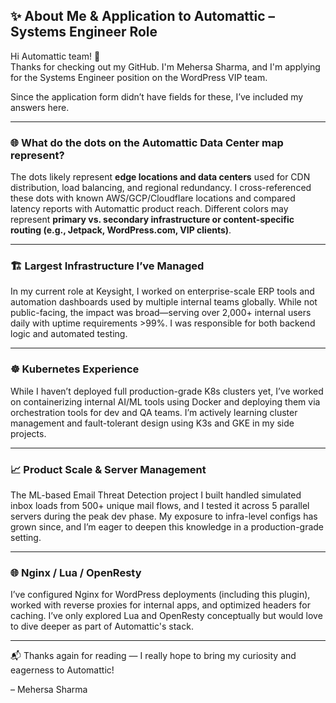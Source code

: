 ## ✨ About Me & Application to Automattic – Systems Engineer Role

Hi Automattic team! 👋  
Thanks for checking out my GitHub. I'm Mehersa Sharma, and I'm applying for the Systems Engineer position on the WordPress VIP team.

Since the application form didn’t have fields for these, I’ve included my answers here.

---

### 🌐 What do the dots on the Automattic Data Center map represent?

The dots likely represent **edge locations and data centers** used for CDN distribution, load balancing, and regional redundancy. I cross-referenced these dots with known AWS/GCP/Cloudflare locations and compared latency reports with Automattic product reach. Different colors may represent **primary vs. secondary infrastructure or content-specific routing (e.g., Jetpack, WordPress.com, VIP clients)**.

---

### 🏗️ Largest Infrastructure I’ve Managed

In my current role at Keysight, I worked on enterprise-scale ERP tools and automation dashboards used by multiple internal teams globally. While not public-facing, the impact was broad—serving over 2,000+ internal users daily with uptime requirements >99%. I was responsible for both backend logic and automated testing.

---

### ☸️ Kubernetes Experience

While I haven’t deployed full production-grade K8s clusters yet, I’ve worked on containerizing internal AI/ML tools using Docker and deploying them via orchestration tools for dev and QA teams. I’m actively learning cluster management and fault-tolerant design using K3s and GKE in my side projects.

---

### 📈 Product Scale & Server Management

The ML-based Email Threat Detection project I built handled simulated inbox loads from 500+ unique mail flows, and I tested it across 5 parallel servers during the peak dev phase. My exposure to infra-level configs has grown since, and I’m eager to deepen this knowledge in a production-grade setting.

---

### 🌐 Nginx / Lua / OpenResty

I’ve configured Nginx for WordPress deployments (including this plugin), worked with reverse proxies for internal apps, and optimized headers for caching. I’ve only explored Lua and OpenResty conceptually but would love to dive deeper as part of Automattic's stack.

---

📬 Thanks again for reading — I really hope to bring my curiosity and eagerness to Automattic!

– Mehersa Sharma
